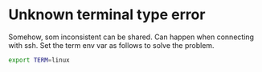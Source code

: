 # Unknown terminal type error
Somehow, som inconsistent can be shared. Can happen
when connecting with ssh. Set the term env var as
follows to solve the problem.

``` sh
export TERM=linux
```

